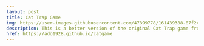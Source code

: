 ```yaml
---
layout: post
title: Cat Trap Game
img: https://user-images.githubusercontent.com/47899778/161439388-87f2ca67-8f55-4404-9e14-6a4a3603b2da.png
description: This is a better version of the original Cat Trap game from llerrah.com. It adds music, dark/light theme and sounds.
href: https://ado1928.github.io/catgame
---
```

